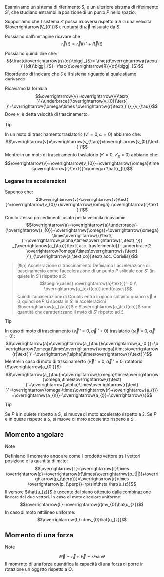 Esaminiamo un sistema di riferimento $S$, e un ulteriore sistema di riferimento $S'$, che studiano entrambi la posizione di un punto $P$ nello spazio.

Supponiamo che il sistema $S'$ possa muoversi rispetto a $S$ di una velocità $\overrightarrow{V_{0'}}$ e ruotarsi di $\overrightarrow{\omega}$ misurate da $S$.

Possiamo dall'immagine ricavare che $$\overrightarrow{r}(t)=\overrightarrow{r}(t)\text{ }'+\overrightarrow{R}(t)$$

Possiamo quindi dire che: $$\frac{d\overrightarrow{r}}{dt}\bigg|_{S}= \frac{d\overrightarrow{r}\text{ }'}{dt}\bigg|_{S}- \frac{d\overrightarrow{R}}{dt}\bigg|_{S}$$
Ricordando di indicare che $S$ è il sistema riguardo al quale stiamo derivando.

Ricaviamo la formula 
$$\overrightarrow{v}=\overrightarrow{v}\text{ }'+\underbrace{(\overrightarrow{v_{0}}\text{ }'+\overrightarrow{\omega}\times \overrightarrow{r}\text{ }')}_{v_{\tau}}$$
Dove $v_{\tau}$ è detta velocità di trascinamento.

>[!tip]
In un moto di trascinamento traslatorio $(v'=0, \omega=0)$ abbiamo che:
$$\overrightarrow{v}=\overrightarrow{v_{\tau}}=\overrightarrow{v_{0}}\text{ }'$$
Mentre in un moto di trascinamento traslatorio ($v'=0, v'_{0}=0$) abbiamo che: $$\overrightarrow{v}=\overrightarrow{v_{0}}=\overrightarrow{\omega}\times\overrightarrow{r}\text{ }'=\omega r'\hat{r_{t}}$$

### Legame tra accelerazioni
Sapendo che:$$\overrightarrow{v}-\overrightarrow{v}\text{ }'=\overrightarrow{v_{0}}+\overrightarrow{\omega}+\overrightarrow{r}\text{ }'$$
Con lo stesso procedimento usato per la velocità ricaviamo:
$$\overrightarrow{a}=\overrightarrow{a}\underbrace{-(\overrightarrow{a_{0}}+\overrightarrow{\omega}+\overrightarrow{\omega}\times\overrightarrow{r}\text{ }'+\overrightarrow{\alpha}\times\overrightarrow{r}\text{ '})}
_{\overrightarrow{a_{\tau}}\text{ acc. trasferimento}}- \underbrace{2 \overrightarrow{\omega}\times\overrightarrow{v}\text{ }'}_{\overrightarrow{a_\text{co}}\text{ acc. Coriolis}}$$

>[!tip] Accelerazione di trascinamento
>Definiamo l'accelerazione di trascinamento come l'accelerazione di un punto $P$ solidale con $S'$ (in quiete in $S'$) rispetto a $S$: $$\begin{cases}
\overrightarrow{a}\text{ }'=0 \\
\overrightarrow{a_\text{co}}
\end{cases}$$
>Quindi l'accelerazione di Coriolis entra in gioco soltanto quando $\overrightarrow{v}\neq 0$, quindi se $P$ si sposta in $S'$ le accelerazioni $\overrightarrow{a_{\tau}}$ e $\overrightarrow{a_\text{co}}$ sono quantità che caratterizzano il moto di $S'$ rispetto ad $S$.

>[!tip]
>In caso di moto di trascinamento ($\overrightarrow{v}\text{ }'=0,\overrightarrow{a}\text{ }'=0$) traslatorio ($\overrightarrow{\omega}=0,\overrightarrow{\alpha}=0$):
>$$\overrightarrow{a}=\overrightarrow{a_{\tau}}=\overrightarrow{a_{0'}}+\overrightarrow{\omega}\times\overrightarrow{\omega}\times\overrightarrow{r}\text{ }'=\overrightarrow{\alpha}\times\overrightarrow{r}\text{ }'$$
>Mentre in caso di moto di trascinamento $(\overrightarrow{v}\text{ }'=0,\overrightarrow{a}\text{ }'=0)$ rotatorio ($\overrightarrow{a_{0'}}$):
>$$\overrightarrow{a_{\tau}}=\overrightarrow{\omega}\times\overrightarrow{\omega}\times\overrightarrow{r}\text{ }'+\overrightarrow{\alpha}\times\overrightarrow{r}\text{ }'=\overrightarrow{\omega}\times\overrightarrow{r}+\overrightarrow{a_{t}}=\overrightarrow{a_{n}}+\overrightarrow{a_{t}}=\overrightarrow{a}$$

>[!tip]
>Se $P$ è in quiete rispetto a $S'$, si muove di moto accelerato rispetto a $S$.
>Se $P$ è in quiete rispetto a $S$, si muove di moto accelerato rispetto a $S'$.

## Momento angolare
>[!note]
>Definiamo il momento angolare come il prodotto vettore tra i vettori posizione e la quantità di moto:
>$$\overrightarrow{L}=\overrightarrow{r}\times \overrightarrow{p}=\overrightarrow{r}\times(\overrightarrow{p_{||}}+\overrightarrow{p_{\perp}})=\overrightarrow{r}\times \overrightarrow{p_{\perp}}=rp\sin\theta \hat{u_{z}}$$
>Il versore $\hat{u_{z}}$ è uscente dal piano ottenuto dalla combinazione lineare dei due vettori.
>In caso di moto circolare uniforme: $$\overrightarrow{L}=\overrightarrow{r}mv_{0}\hat{u_{z}}$$In caso di moto rettilineo uniforme: $$\overrightarrow{L}=dmv_{0}\hat{u_{z}}$$

## Momento di una forza
>[!note]
>$$\overrightarrow{M}=\overrightarrow{r}\times\overrightarrow{F}=rF\sin\theta$$
>Il momento di una forza quantifica la capacità di una forza di porre in rotazione un oggetto rispetto a $O$.

